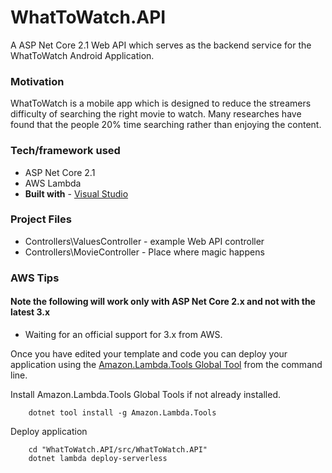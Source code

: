 # WhatToWatch.API
A ASP Net Core 2.1 Web API which serves as the backend service for the WhatToWatch Android Application.

### Motivation
WhatToWatch is a mobile app which is designed to reduce the streamers difficulty of searching the right movie to watch. Many researches have found that the people 20% time searching rather than enjoying the content.

### Tech/framework used
* ASP Net Core 2.1
* AWS Lambda
* <b>Built with</b> - [Visual Studio](https://visualstudio.microsoft.com)

### Project Files

* Controllers\ValuesController - example Web API controller
* Controllers\MovieController - Place where magic happens

### AWS Tips
  #### Note the following will work only with ASP Net Core 2.x and not with the latest 3.x
  * Waiting for an official support for 3.x from AWS.
  
Once you have edited your template and code you can deploy your application using the [Amazon.Lambda.Tools Global Tool](https://github.com/aws/aws-extensions-for-dotnet-cli#aws-lambda-amazonlambdatools) from the command line.

Install Amazon.Lambda.Tools Global Tools if not already installed.
```
    dotnet tool install -g Amazon.Lambda.Tools
```

Deploy application
```
    cd "WhatToWatch.API/src/WhatToWatch.API"
    dotnet lambda deploy-serverless
